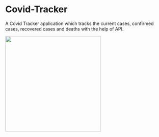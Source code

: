 # Covid-Tracker
A Covid Tracker application which tracks the current cases, confirmed cases, recovered cases and deaths with the help of API.

<img src="https://user-images.githubusercontent.com/71960312/126902699-eefffff0-f1df-49d1-872a-0e7613df1ed1.jpeg" width="300" height="300">
